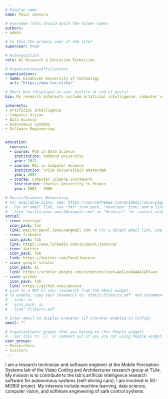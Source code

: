 ```yaml
---
# Display name
name: Pavol Jancura

# Username (this should match the folder name)
authors:
- admin

# Is this the primary user of the site?
superuser: true

# Role/position
role: AI Research & Education Technician

# Organizations/Affiliations
organizations:
- name: Eindhoven University of Technology
  url: "https://www.tue.nl/en/"

# Short bio (displayed in user profile at end of posts)
bio: My research interests include artificial intelligence, computer vision and safe autonomous systems.

interests:
- Artificial Intelligence
- Computer Vision
- Data Science
- Autonomous Systems
- Software Engineering


education:
  courses:
  - course: PhD in Data Science
    institution: Radboud University
    year: 2012
  - course: MSc in Computer Science
    institution: Vrije Universiteit Amsterdam
    year: 2007
  - course: Computer Science coursework
    institution: Charles University in Prague
    year: 2002 - 2006

# Social/Academic Networking
# For available icons, see: https://sourcethemes.com/academic/docs/page-builder/#icons
#   For an email link, use "fas" icon pack, "envelope" icon, and a link in the
#   form "mailto:your-email@example.com" or "#contact" for contact widget.
social:
- icon: envelope
  icon_pack: fas
  link: mailto:pavol.jancura@gmail.com  # For a direct email link, use "mailto:test@example.org".
- icon: linkedin
  icon_pack: fab
  link: https://www.linkedin.com/in/pavol-jancura/
- icon: twitter
  icon_pack: fab
  link: https://twitter.com/PavolJancura
- icon: google-scholar
  icon_pack: ai
  link: https://scholar.google.com/citations?user=ApILewUAAAAJ&hl=en
- icon: github
  icon_pack: fab
  link: https://github.com/jancura
# Link to a PDF of your resume/CV from the About widget.
# To enable, copy your resume/CV to `static/files/cv.pdf` and uncomment the lines below.
# - icon: cv
#   icon_pack: ai
#   link: files/cv.pdf

# Enter email to display Gravatar (if Gravatar enabled in Config)
email: ""

# Organizational groups that you belong to (for People widget)
#   Set this to `[]` or comment out if you are not using People widget.
user_groups:
- Researchers
- Visitors
---
```


I am a research technician and software engineer at the Mobile Perception Systems lab of the Video Coding and Architectures research group at TU/e. My mission is to contribute to the lab's artificial intelligence research software for autonomous systems (self-driving cars). I am involved in 5G-MOBIX project. My interests include machine learning, data science, computer vision, and software engineering of safe control systems.
